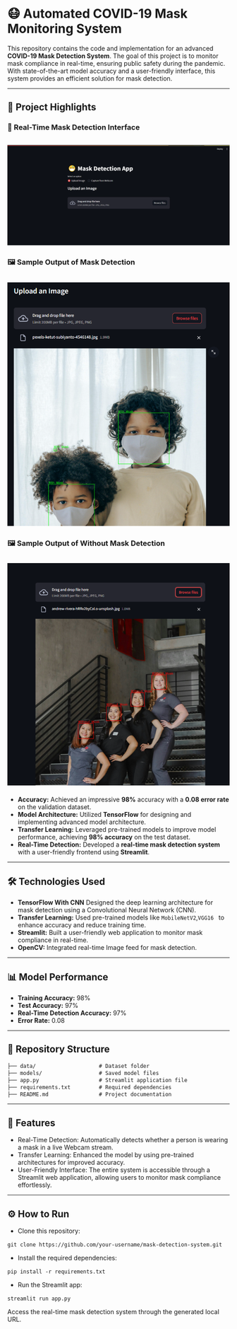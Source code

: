 # 😷 Automated COVID-19 Mask Monitoring System

This repository contains the code and implementation for an advanced **COVID-19 Mask Detection System**. The goal of this project is to monitor mask compliance in real-time, ensuring public safety during the pandemic. With state-of-the-art model accuracy and a user-friendly interface, this system provides an efficient solution for mask detection.

---

## 🌟 Project Highlights

### 🎥 Real-Time Mask Detection Interface
![Mask Detection Interface](FrontPage.png)
---
### 🖼️ Sample Output of Mask Detection
![Mask Detection Output](MaskDetected.png)
---
### 🖼️ Sample Output of Without Mask Detection
![Mask Detection Output](No_mask_Detection.png)
---
- **Accuracy:** Achieved an impressive **98%** accuracy with a **0.08 error rate** on the validation dataset.
- **Model Architecture:** Utilized **TensorFlow** for designing and implementing advanced model architecture.
- **Transfer Learning:** Leveraged pre-trained models to improve model performance, achieving **98% accuracy** on the test dataset.
- **Real-Time Detection:** Developed a **real-time mask detection system** with a user-friendly frontend using **Streamlit**.

---

## 🛠️ Technologies Used
- **TensorFlow With CNN** Designed the deep learning architecture for mask detection using a Convolutional Neural Network (CNN).
- **Transfer Learning:** Used pre-trained models like `MobileNetV2`,`VGG16 `  to enhance accuracy and reduce training time.
- **Streamlit:** Built a user-friendly web application to monitor mask compliance in real-time.
- **OpenCV:** Integrated real-time Image feed for mask detection.
  
---

## 📊 Model Performance
- **Training Accuracy:** 98%
- **Test Accuracy:** 97%
- **Real-Time Detection Accuracy:** 97%
- **Error Rate:** 0.08

---

## 📂 Repository Structure
```plaintext
├── data/                    # Dataset folder
├── models/                  # Saved model files
├── app.py                   # Streamlit application file
├── requirements.txt         # Required dependencies
├── README.md                # Project documentation
```
---

## 🚀 Features
- Real-Time Detection: Automatically detects whether a person is wearing a mask in a live Webcam stream.
- Transfer Learning: Enhanced the model by using pre-trained architectures for improved accuracy.
- User-Friendly Interface: The entire system is accessible through a Streamlit web application, allowing users to monitor mask compliance effortlessly.

---
## ⚙️ How to Run

- Clone this repository:
```
git clone https://github.com/your-username/mask-detection-system.git
```
- Install the required dependencies:
```
pip install -r requirements.txt
```
- Run the Streamlit app:
```
streamlit run app.py
```
Access the real-time mask detection system through the generated local URL.
